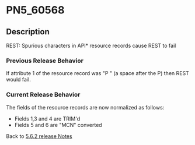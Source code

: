 # PN5_60568

<PageHeader />

## Description

REST: Spurious characters in API\* resource records cause REST to fail

### Previous Release Behavior

If attribute 1 of the resource record was "P " (a space after the P) then REST would fail.

### Current Release Behavior

The fields of the resource records are now normalized as follows:

- Fields 1,3 and 4 are TRIM'd
- Fields 5 and 6 are "MCN" converted

Back to [5.6.2 release Notes](./../README.md)
